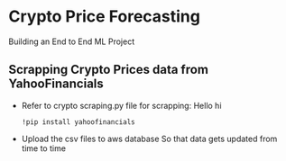 # Crypto Price Forecasting
Building an End to End ML Project
## Scrapping Crypto Prices data from YahooFinancials
   * Refer to crypto scraping.py file for scrapping:
     Hello hi 
        ```
        !pip install yahoofinancials
        ```
   * Upload the csv files to aws database
      So that data gets updated from time to time
      
